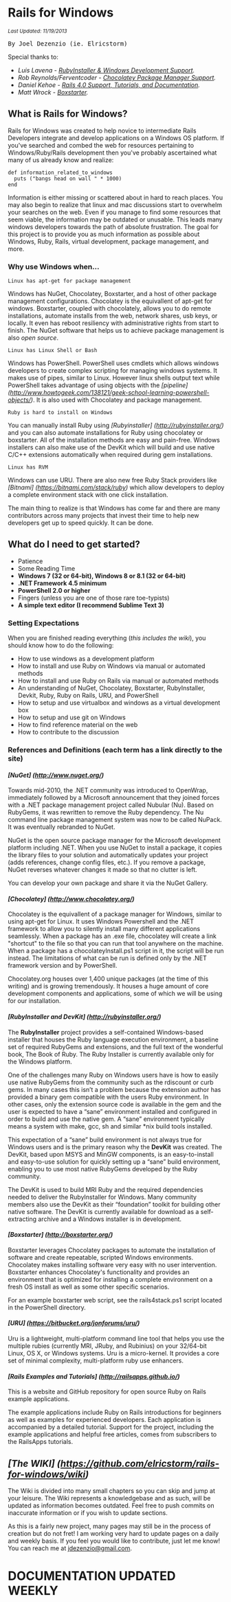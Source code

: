 Rails for Windows
================================
*<small>Last Updated:  11/19/2013</small>*
<pre>By Joel Dezenzio (ie. Elricstorm)</pre>

Special thanks to:

*  *Luis Lavena - [RubyInstaller & Windows Development Support](http://rubyinstaller.org/).*
*  *Rob Reynolds/Ferventcoder - [Chocolatey Package Manager Support](http://chocolatey.org/).*
*  *Daniel Kehoe - [Rails 4.0 Support, Tutorials, and Documentation](http://railsapps.github.io/).*
*  *Matt Wrock - [Boxstarter](http://boxstarter.org/).*

What is Rails for Windows?
--------------------------------

Rails for Windows was created to help novice to intermediate Rails Developers integrate and develop applications 
on a Windows OS platform.  If you've searched and combed the web for resources pertaining to Windows/Ruby/Rails 
development then you've probably ascertained what many of us already know and realize:

    def information_related_to_windows
      puts ("bangs head on wall " * 1000)
    end
    
Information is either missing or scattered about in hard to reach places.  You may also begin to realize that 
linux and mac discussions start to overwhelm your searches on the web.  Even if you manage to find some resources 
that seem viable, the information may be outdated or unusable.  This leads many windows developers towards the path 
of absolute frustration.  The goal for this project is to provide you as much information as possible about Windows,
Ruby, Rails, virtual development, package management, and more.

### Why use Windows when...

    Linux has apt-get for package management
    
Windows has NuGet, Chocolatey, Boxstarter, and a host of other package management configurations.  Chocolatey is 
the equivallent of apt-get for windows. Boxstarter, coupled with chocolately, allows you to do remote installations, automate installs from 
the web, network shares, usb keys, or locally.  It even has reboot resiliency with administrative rights from 
start to finish. The NuGet software that helps us to achieve package management is also <i>open source</i>. 

    Linux has Linux Shell or Bash
    
Windows has PowerShell.  PowerShell uses cmdlets which allows windows developers to create complex scripting for 
managing windows systems.  It makes use of pipes, similar to Linux. However linux shells output text while PowerShell 
takes advantage of using objects with the *[pipeline] (http://www.howtogeek.com/138121/geek-school-learning-powershell-objects/)*.  It 
is also used with Chocolatey and package management. 

    Ruby is hard to install on Windows

You can manually install Ruby using *[Rubyinstaller] (http://rubyinstaller.org/)* and you can also automate 
installations for Ruby using chocolatey or boxstarter.  All of the installation methods are easy and pain-free. Windows 
installers can also make use of the DevKit which will build and use native C/C++ extensions automatically 
when required during gem installations.

    Linux has RVM
    
Windows can use URU.  There are also new free Ruby Stack providers like *[Bitnami] (https://bitnami.com/stack/ruby)* which 
allow developers to deploy a complete environment stack with one click installation.

The main thing to realize is that Windows has come far and there are many contributors across many projects that 
invest their time to help new developers get up to speed quickly.  It can be done.

What do I need to get started?
-------------------------------

* Patience
* Some Reading Time
* <b>Windows 7 (32 or 64-bit), Windows 8 or 8.1 (32 or 64-bit)</b> 
* <b>.NET Framework 4.5 minimum</b>
* <b>PowerShell 2.0 or higher</b>
* Fingers (unless you are one of those rare toe-typists)
* <b>A simple text editor (I recommend Sublime Text 3)</b>

### Setting Expectations

When you are finished reading everything (<i>this includes the wiki</i>), you should know how to do the following: 

* How to use windows as a development platform
* How to install and use Ruby on Windows via manual or automated methods
* How to install and use Ruby on Rails via manual or automated methods
* An understanding of NuGet, Chocolatey, Boxstarter, RubyInstaller, Devkit, Ruby, Ruby on Rails, URU, and PowerShell
* How to setup and use virtualbox and windows as a virtual development box
* How to setup and use git on Windows
* How to find reference material on the web
* How to contribute to the discussion

### References and Definitions (each term has a link directly to the site)

#### *[NuGet] (http://www.nuget.org/)*

Towards mid-2010, the .NET community was introduced to OpenWrap, immediately followed by a Microsoft announcement 
that they joined forces with a .NET package management project called Nubular (Nu). Based on RubyGems, it was 
rewritten to remove the Ruby dependency. The Nu command line package management system was now to be called 
NuPack. It was eventually rebranded to NuGet.

NuGet is the open source package manager for the Microsoft development platform including .NET.  When you use NuGet to install 
a package, it copies the library files to your solution and automatically updates your project 
(adds references, change config files, etc.). If you remove a package, NuGet reverses whatever changes it made so 
that no clutter is left.

You can develop your own package and share it via the NuGet Gallery. 

#### *[Chocolatey] (http://www.chocolatey.org/)*

Chocolatey is the equivallent of a package manager for Windows, similar to using apt-get for Linux.  It uses 
Windows Powershell and the .NET framework to allow you to silently install many different applications 
seamlessly.  When a package has an .exe file, chocolatey will create a link "shortcut" to the file so that you 
can run that tool anywhere on the machine.  When a package has a chocolateyInstall.ps1 script in it, the script 
will be run instead.  The limitations of what can be run is defined only by the .NET framework version and 
by PowerShell.

Chocolatey.org houses over 1,400 unique packages (at the time of this writing) and is growing tremendously.  It 
houses a huge amount of core development components and applications, some of which we will be using for our 
installation.

#### *[RubyInstaller and DevKit] (http://rubyinstaller.org/)*

The <b>RubyInstaller</b> project provides a self-contained Windows-based installer that houses the Ruby language 
execution environment, a baseline set of required RubyGems and extensions, and the full text of the wonderful 
book, The Book of Ruby.  The Ruby Installer is currently available only for the Windows platform.

One of the challenges many Ruby on Windows users have is how to easily use native RubyGems from the community 
such as the rdiscount or curb gems. In many cases this isn’t a problem because the extension author has 
provided a binary gem compatible with the users Ruby environment. In other cases, only the extension source 
code is available in the gem and the user is expected to have a “sane” environment installed and configured 
in order to build and use the native gem. A “sane” environment typically means a system with make, gcc, sh 
and similar *nix build tools installed.

This expectation of a “sane” build environment is not always true for Windows users and is the primary reason 
why the <b>DevKit</b> was created. The DevKit, based upon MSYS and MinGW components, is an easy-to-install and 
easy-to-use solution for quickly setting up a “sane” build environment, enabling you to use most native 
RubyGems developed by the Ruby community.

The DevKit is used to build MRI Ruby and the required dependencies needed to deliver the RubyInstaller for 
Windows. Many community members also use the DevKit as their “foundation” toolkit for building other 
native software.  The DevKit is currently available for download as a self-extracting archive and a 
Windows installer is in development.

#### *[Boxstarter] (http://boxstarter.org/)*

Boxstarter leverages Chocolatey packages to automate the installation of software and create repeatable, 
scripted Windows environments. Chocolatey makes installing software very easy with no user 
intervention. Boxstarter enhances Chocolatey's functionality and provides an environment that is optimized 
for installing a complete environment on a fresh OS install as well as some other specific scenarios.

For an example boxstarter web script, see the rails4stack.ps1 script located in the PowerShell directory.

#### *[URU] (https://bitbucket.org/jonforums/uru/)*

Uru is a lightweight, multi-platform command line tool that helps you use the multiple 
rubies (currently MRI, JRuby, and Rubinius) on your 32/64-bit Linux, OS X, or Windows systems. Uru is 
a micro-kernel. It provides a core set of minimal complexity, multi-platform ruby use enhancers.

#### *[Rails Examples and Tutorials] (http://railsapps.github.io/)*

This is a website and GitHub repository for open source Ruby on Rails example applications.

The example applications include Ruby on Rails introductions for beginners as well as examples for 
experienced developers. Each application is accompanied by a detailed tutorial. Support for the 
project, including the example applications and helpful free articles, comes from subscribers to the 
RailsApps tutorials.


## *[The WIKI] (https://github.com/elricstorm/rails-for-windows/wiki)*

The Wiki is divided into many small chapters so you can skip and jump at your leisure.  The Wiki represents 
a knowledgebase and as such, will be updated as information becomes outdated.  Feel free to push commits 
on inaccurate information or if you wish to update sections.

As this is a fairly new project, many pages may still be in the process of creation but do not fret!  I am working 
very hard to update pages on a daily and weekly basis.  If you feel you would like to contribute, just let me know!
You can reach me at jdezenzio@gmail.com.  


DOCUMENTATION UPDATED WEEKLY
==================================

